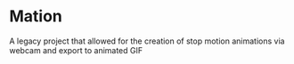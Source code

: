 # Mation

A legacy project that allowed for the creation of stop motion animations via webcam and export to animated GIF

